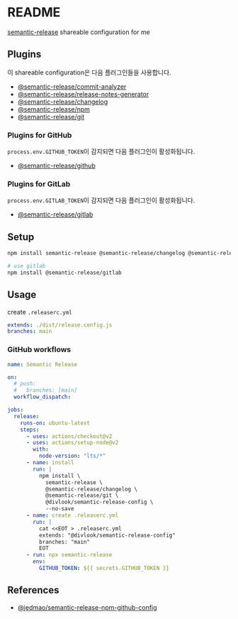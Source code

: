 # README

[semantic-release](https://github.com/semantic-release/semantic-release) shareable configuration for me

## Plugins

이 shareable configuration은 다음 플러그인들을 사용합니다.

-   [@semantic-release/commit-analyzer](https://github.com/semantic-release/commit-analyzer)
-   [@semantic-release/release-notes-generator](https://github.com/semantic-release/release-notes-generator)
-   [@semantic-release/changelog](https://github.com/semantic-release/changelog)
-   [@semantic-release/npm](https://github.com/semantic-release/npm)
-   [@semantic-release/git](https://github.com/semantic-release/git)

### Plugins for GitHub

`process.env.GITHUB_TOKEN`이 감지되면 다음 플러그인이 활성화됩니다.

-   [@semantic-release/github](https://github.com/semantic-release/github)

### Plugins for GitLab

`process.env.GITLAB_TOKEN`이 감지되면 다음 플러그인이 활성화됩니다.

-   [@semantic-release/gitlab](https://github.com/semantic-release/gitlab)

## Setup

```bash
npm install semantic-release @semantic-release/changelog @semantic-release/git

# use gitlab
npm install @semantic-release/gitlab
```

## Usage

create `.releaserc.yml`

```yml
extends: ./dist/release.config.js
branches: main
```

### GitHub workflows

```yml
name: Semantic Release

on:
  # push:
  #   branches: [main]
  workflow_dispatch:

jobs:
  release:
    runs-on: ubuntu-latest
    steps:
      - uses: actions/checkout@v2
      - uses: actions/setup-node@v2
        with:
          node-version: "lts/*"
      - name: install
        run: |
          npm install \
            semantic-release \
            @semantic-release/changelog \
            @semantic-release/git \
            @divlook/semantic-release-config \
            --no-save
      - name: create .releaserc.yml
        run: |
          cat <<EOT > .releaserc.yml
          extends: "@divlook/semantic-release-config"
          branches: "main"
          EOT
      - run: npx semantic-release
        env:
          GITHUB_TOKEN: ${{ secrets.GITHUB_TOKEN }}
```

## References

-   [@jedmao/semantic-release-npm-github-config](https://github.com/jedmao/semantic-release-npm-github-config)
